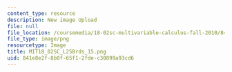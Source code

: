 ```yaml
---
content_type: resource
description: New image Upload
file: null
file_location: /coursemedia/18-02sc-multivariable-calculus-fall-2010/841e8e2f8b0f65f12fdec30899a93cd6_MIT18_02SC_L25Brds_15.png
file_type: image/png
resourcetype: Image
title: MIT18_02SC_L25Brds_15.png
uid: 841e8e2f-8b0f-65f1-2fde-c30899a93cd6
---
```

